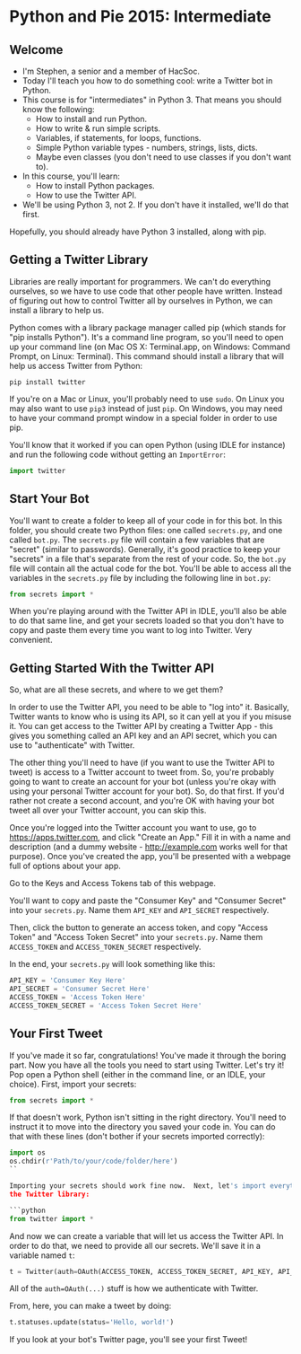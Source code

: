 # Python and Pie 2015: Intermediate

## Welcome

- I'm Stephen, a senior and a member of HacSoc.
- Today I'll teach you how to do something cool: write a Twitter bot in Python.
- This course is for "intermediates" in Python 3.  That means you should know
  the following:
    - How to install and run Python.
    - How to write & run simple scripts.
    - Variables, if statements, for loops, functions.
    - Simple Python variable types - numbers, strings, lists, dicts.
    - Maybe even classes (you don't need to use classes if you don't want to).
- In this course, you'll learn:
    - How to install Python packages.
    - How to use the Twitter API.
- We'll be using Python 3, not 2.  If you don't have it installed, we'll do that
  first.

Hopefully, you should already have Python 3 installed, along with pip.

## Getting a Twitter Library

Libraries are really important for programmers.  We can't do everything
ourselves, so we have to use code that other people have written.  Instead of
figuring out how to control Twitter all by ourselves in Python, we can install a
library to help us.

Python comes with a library package manager called pip (which stands for "pip
installs Python").  It's a command line program, so you'll need to open up your
command line (on Mac OS X: Terminal.app, on Windows: Command Prompt, on Linux:
Terminal).  This command should install a library that will help us access
Twitter from Python:

    pip install twitter

If you're on a Mac or Linux, you'll probably need to use `sudo`.  On Linux you
may also want to use `pip3` instead of just `pip`.  On Windows, you may need to
have your command prompt window in a special folder in order to use pip.

You'll know that it worked if you can open Python (using IDLE for instance) and
run the following code without getting an `ImportError`:

```python
import twitter
```

## Start Your Bot

You'll want to create a folder to keep all of your code in for this bot.  In
this folder, you should create two Python files: one called `secrets.py`, and
one called `bot.py`.  The `secrets.py` file will contain a few variables that
are "secret" (similar to passwords).  Generally, it's good practice to keep your
"secrets" in a file that's separate from the rest of your code.  So, the
`bot.py` file will contain all the actual code for the bot.  You'll be able to
access all the variables in the `secrets.py` file by including the following
line in `bot.py`:

```python
from secrets import *
```

When you're playing around with the Twitter API in IDLE, you'll also be able to
do that same line, and get your secrets loaded so that you don't have to copy
and paste them every time you want to log into Twitter.  Very convenient.

## Getting Started With the Twitter API

So, what are all these secrets, and where to we get them?

In order to use the Twitter API, you need to be able to "log into" it.
Basically, Twitter wants to know who is using its API, so it can yell at you if
you misuse it.  You can get access to the Twitter API by creating a Twitter
App - this gives you something called an API key and an API secret, which you
can use to "authenticate" with Twitter.

The other thing you'll need to have (if you want to use the Twitter API to
tweet) is access to a Twitter account to tweet from.  So, you're probably going
to want to create an account for your bot (unless you're okay with using your
personal Twitter account for your bot).  So, do that first.  If you'd rather not
create a second account, and you're OK with having your bot tweet all over your
Twitter account, you can skip this.

Once you're logged into the Twitter account you want to use, go to
<https://apps.twitter.com>, and click "Create an App."  Fill it in with a name
and description (and a dummy website - <http://example.com> works well for that
purpose).  Once you've created the app, you'll be presented with a webpage full
of options about your app.

Go to the Keys and Access Tokens tab of this webpage.

You'll want to copy and paste the "Consumer Key" and "Consumer Secret" into your
`secrets.py`.  Name them `API_KEY` and `API_SECRET` respectively.

Then, click the button to generate an access token, and copy "Access Token" and
"Access Token Secret" into your `secrets.py`.  Name them `ACCESS_TOKEN` and
`ACCESS_TOKEN_SECRET` respectively.

In the end, your `secrets.py` will look something like this:

```python
API_KEY = 'Consumer Key Here'
API_SECRET = 'Consumer Secret Here'
ACCESS_TOKEN = 'Access Token Here'
ACCESS_TOKEN_SECRET = 'Access Token Secret Here'
```

## Your First Tweet

If you've made it so far, congratulations!  You've made it through the boring
part.  Now you have all the tools you need to start using Twitter.  Let's try
it!  Pop open a Python shell (either in the command line, or an IDLE, your
choice).  First, import your secrets:

```python
from secrets import *
```

If that doesn't work, Python isn't sitting in the right directory.  You'll need
to instruct it to move into the directory you saved your code in.  You can do
that with these lines (don't bother if your secrets imported correctly):

```python
import os
os.chdir(r'Path/to/your/code/folder/here')
``

Importing your secrets should work fine now.  Next, let's import everything from
the Twitter library:

```python
from twitter import *
```

And now we can create a variable that will let us access the Twitter API.  In
order to do that, we need to provide all our secrets.  We'll save it in a
variable named `t`:

```python
t = Twitter(auth=OAuth(ACCESS_TOKEN, ACCESS_TOKEN_SECRET, API_KEY, API_SECRET))
```

All of the `auth=OAuth(...)` stuff is how we authenticate with Twitter.

From, here, you can make a tweet by doing:

```python
t.statuses.update(status='Hello, world!')
```

If you look at your bot's Twitter page, you'll see your first Tweet!

